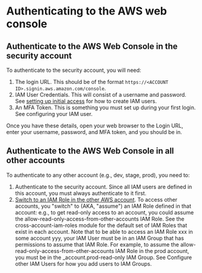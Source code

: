 # Authenticating to the AWS web console

## Authenticate to the AWS Web Console in the security account

To authenticate to the security account, you will need:

1. The login URL. This should be of the format `https://<ACCOUNT ID>.signin.aws.amazon.com/console`.
1. IAM User Credentials. This will consist of a username and password. See [setting up initial access](/access/setup-auth/) for how to create IAM users.
1. An MFA Token. This is something you must set up during your first login. See configuring your IAM user.

Once you have these details, open your web browser to the Login URL, enter your username, password, and MFA token, and you should be in.

## Authenticate to the AWS Web Console in all other accounts

To authenticate to any other account (e.g., dev, stage, prod), you need to:

1. Authenticate to the security account. Since all IAM users are defined in this account, you must always authenticate to it first.
1. [Switch to an IAM Role in the other AWS account](http://docs.aws.amazon.com/IAM/latest/UserGuide/id_roles_use_switch-role-console.html). To access other accounts, you "switch" to (AKA, "assume") an IAM Role defined in that account: e.g., to get read-only access to an account, you could assume the allow-read-only-access-from-other-accounts IAM Role. See the cross-account-iam-roles module for the default set of IAM Roles that exist in each account. Note that to be able to access an IAM Role xxx in some account yyy, your IAM User must be in an IAM Group that has permissions to assume that IAM Role. For example, to assume the allow-read-only-access-from-other-accounts IAM Role in the prod account, you must be in the _account.prod-read-only IAM Group. See Configure other IAM Users for how you add users to IAM Groups.


<!-- ##DOCS-SOURCER-START
{
  "sourcePlugin": "local-copier",
  "hash": "413d780fa22aeb95975267bf94fc7572"
}
##DOCS-SOURCER-END -->
